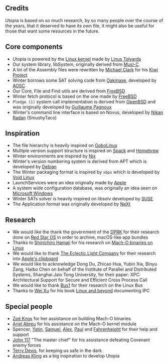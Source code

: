 ## Credits

Utopia is based on so much research, by so many people over the course of the years, that it deserved to have its own file, it might also be useful for those that want some resources in the future.

## Core components

- Utopia is powered by the [Linux kernel](https://kernel.org) made by [Linus Tolvards](https://en.wikipedia.org/wiki/Linus_Torvalds)
- Our system library, libSystem, originally derived from [Musl-C](https://musl.libc.org/)
- A lot of the Assembly files were rewritten by [Michael Clark](https://github.com/michaeljclark) for his [Kiwi Project](https://github.com/michaeljclark/musl-xnu)
- Winter borrows some SAT solving code from [Oakmase](https://github.com/AOSC-Dev/omakase), developed by [AOSC](https://github.com/AOSC-Dev)
- Our Core, File and Find utils are derived from [FreeBSD](https://freebsd.org)
- Winter fetch protocol is based on the one made by [FreeBSD](https://freebsd.org)
- `Pledge (1)` system call implementation is derived from [OpenBSD](https://openbsd.org) and was originally developed by [Guillaume Pagnoux](https://github.com/Yumasi)
- Winter's command line interface is based on Novus, developed by [Nikan Radan](https://github.com/SmushyTaco) (SmushyTaco)

## Inspiration

- The file hierarchy is heavily inspired on [GoboLinux](https://gobolinux.org)
- Multiple version support structure is inspired on [Spack](https://github.com/spack) and [Homebrew](https://brew.sh)
- Winter environments are inspired by [Nix](https://nixos.org/)
- Winter's version numbering system is derived from APT which is developed by [Debian](https://debian.org)
- The Winter packaging format is inspired by `xbps` which is developed by [Void Linux](https://voidlinux.org)
- LaunchServices were an idea originally made by [Apple](https://apple.com)
- A system wide configuration database, was originally an idea seen on [Microsoft Windows](https://microsoft.com)
- Winter SATs solver is heavily inspired on libsolv developed by [SUSE](https://www.opensuse.org/)
- The Application format was originally developed by [NeXt](https://en.wikipedia.org/wiki/NeXT_Computer)

## Research

- We would like the thank the government of the [DPRK](https://en.wikipedia.org/wiki/North_Korea) for their research done on [Red Star OS](https://en.wikipedia.org/wiki/Red_Star_OS) in order to archive, macOS-like app bundles
- Thanks to [Shinichiro Hamaji](https://github.com/shinh) for his research on [Mach-O binaries on Linux](https://github.com/shinh)
- We would like to thank [The Eclectic Light Company](https://eclecticlight.co/) for their research into [Apple's clipboard](https://eclecticlight.co/2020/05/12/cut-copy-paste-inside-the-pasteboard-clipboard/)
- We would like to acknowledge Dong Du, Zhicao Hua, Yubin Xia, Binyu Zang, Haibo Chen on behalf of the Institute of Parallel and Distributed Systems, Shanghai Jaio Tong University, for their paper: XPC: Architectural Support for Secure and Efficient Cross
Process Call
- We would like to thank [Bus1](https://bus1.org/) for their research on the Linux Bus
- Thanks to [Wei Xu](https://github.com/wxdublin) for his book [Linux and beyond](https://wxdublin.gitbooks.io/deep-into-linux-and-beyond/content/index.html) documenting IPC

## Special people
-  [Zoë Knox](https://github.com/mszoek) for her assistance on building Mach-O binaries
-  [Ariel Abreu](https://facekapow.dev/) for his assistance on the Mach-O kernel module
-  Spencer, [Yatin](https://twitter.com/jatinsuri6), [Samuel](https://twitter.com/Flam3rboy), [Alex](https://twitter.com/thouxanbanalexx), [Paul](https://github.com/Luth31) and [Fahrenheight](https://twitter.com/FAHRENHElGHT) for their help and support
-  [John 117](https://en.wikipedia.org/wiki/Master_Chief_(Halo)) "The master chief" for his assistance defeating Covenant enemy forces
-  [Terry Devis](https://templeos.org/), for keeping us safe in the dark
-  [Andreas Kling](https://awesomekling.github.io/) as a big inspiration to develop Utopia

